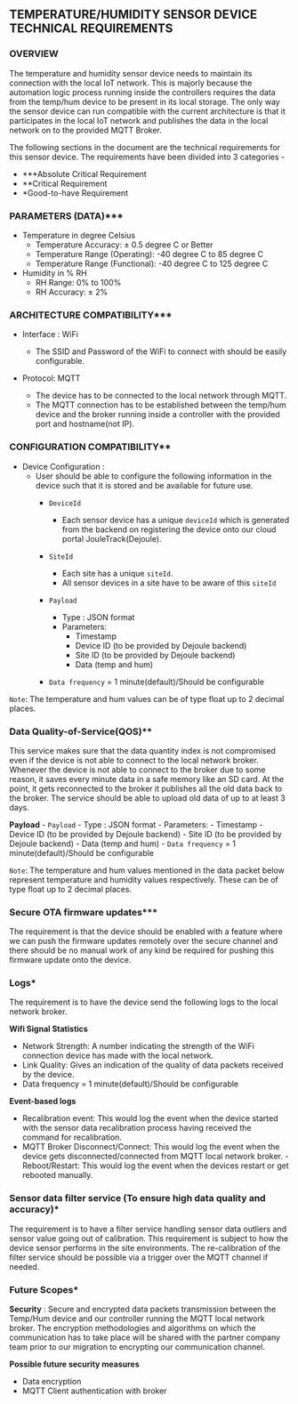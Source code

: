 ## TEMPERATURE/HUMIDITY SENSOR DEVICE TECHNICAL REQUIREMENTS

  

### OVERVIEW

The temperature and humidity sensor device needs to maintain its connection with the local IoT network. This is majorly because the automation logic process running inside the controllers requires the data from the temp/hum device to be present in its local storage. The only way the sensor device can run compatible with the current architecture is that it participates in the local IoT network and publishes the data in the local network on to the provided MQTT Broker.

The following sections in the document are the technical requirements for this sensor device. The requirements have been divided into 3 categories -

- ***Absolute Critical Requirement
- **Critical Requirement
- *Good-to-have Requirement

### PARAMETERS (DATA)***

- Temperature in degree Celsius
	- Temperature Accuracy: ± 0.5 degree C or Better  
	- Temperature Range (Operating): -40 degree C to 85 degree C  
	- Temperature Range (Functional): -40 degree C to 125 degree C
- Humidity in % RH
	- RH Range: 0% to 100%  
	- RH Accuracy: ± 2%  

### ARCHITECTURE COMPATIBILITY***

- Interface : WiFi
	- The SSID and Password of the WiFi to connect with should be easily configurable.

- Protocol: MQTT
	- The device has to be connected to the local network through MQTT.
	- The MQTT connection has to be established between the temp/hum device and the broker running inside a controller with the provided port and hostname(not IP).

	
### CONFIGURATION COMPATIBILITY**

- Device Configuration :
	- User should be able to configure the following information in the device such that it is stored and be available for future use.
		- `DeviceId`
			- Each sensor device has a unique `deviceId` which is generated from the backend on registering the device onto our cloud portal JouleTrack(Dejoule).
		- `SiteId`
			- Each site has a unique `siteId`.
			- All sensor devices in a site have to be aware of this `siteId`

		-  `Payload`
			- Type : JSON format
			- Parameters:
				- Timestamp
				- Device ID (to be provided by Dejoule backend)
				- Site ID  (to be provided by Dejoule backend)
				- Data (temp and hum)
		- `Data frequency` = 1 minute(default)/Should be configurable

	
`Note`: The temperature and hum values can be of type float up to 2 decimal places.

### Data Quality-of-Service(QOS)**

This service makes sure that the data quantity index is not compromised even if the device is not able to connect to the local network broker. Whenever the device is not able to connect to the broker due to some reason, it saves every minute data in a safe memory like an SD card. At the point, it gets reconnected to the broker it publishes all the old data back to the broker. The service should be able to upload old data of up to at least 3 days. 

**Payload**
	-  `Payload`
		- Type : JSON format
		- Parameters:
			- Timestamp
			- Device ID (to be provided by Dejoule backend)
			- Site ID  (to be provided by Dejoule backend)
			- Data (temp and hum)
	- `Data frequency` = 1 minute(default)/Should be configurable


`Note`: The temperature and hum values mentioned in the data packet below represent temperature and humidity values respectively. These can be of type float up to 2 decimal places.


### Secure OTA firmware updates***

The requirement is that the device should be enabled with a feature where we can push the firmware updates remotely over the secure channel and there should be no manual work of any kind be required for pushing this firmware update onto the device.
  
### Logs*
  
The requirement is to have the device send the following logs to the local network broker.

**Wifi Signal Statistics**

- Network Strength: A number indicating the strength of the WiFi connection device has made with the local network.
- Link Quality: Gives an indication of the quality of data packets received by the device.
- Data frequency = 1 minute(default)/Should be configurable

**Event-based logs**

- Recalibration event: This would log the event when the device started with the sensor data recalibration process having received the command for recalibration.
- MQTT Broker Disconnect/Connect: This would log the event when the device gets disconnected/connected from MQTT local network broker.
-Reboot/Restart: This would log the event when the devices restart or get rebooted manually.

### Sensor data filter service (To ensure high data quality and accuracy)*

The requirement is to have a filter service handling sensor data outliers and sensor value going out of calibration. This requirement is subject to how the device sensor performs in the site environments. The re-calibration of the filter service should be possible via a trigger over the MQTT channel if needed.


### Future Scopes*

**Security** : Secure and encrypted data packets transmission between the Temp/Hum device and our controller running the MQTT local network broker. The encryption methodologies and algorithms on which the communication has to take place will be shared with the partner company team prior to our migration to encrypting our communication channel.

**Possible future security measures**
- Data encryption
- MQTT Client authentication with broker
